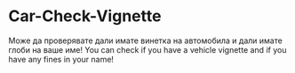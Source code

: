 # Car-Check-Vignette
Може да проверявате дали имате винетка на автомобила и дали имате глоби на ваше име!
You can check if you have a vehicle vignette and if you have any fines in your name!
